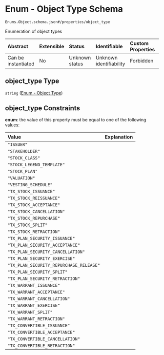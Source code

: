 # Enum - Object Type Schema

```txt
Enums.Object.schema.json#/properties/object_type
```

Enumeration of object types

| Abstract            | Extensible | Status         | Identifiable            | Custom Properties | Additional Properties | Access Restrictions | Defined In                                                                                       |
| :------------------ | :--------- | :------------- | :---------------------- | :---------------- | :-------------------- | :------------------ | :----------------------------------------------------------------------------------------------- |
| Can be instantiated | No         | Unknown status | Unknown identifiability | Forbidden         | Allowed               | none                | [BaseObject.schema.json*](../../schema/primitives/BaseObject.schema.json "open original schema") |

## object_type Type

`string` ([Enum - Object Type](baseobject-properties-enum---object-type.md))

## object_type Constraints

**enum**: the value of this property must be equal to one of the following values:

| Value                                   | Explanation |
| :-------------------------------------- | :---------- |
| `"ISSUER"`                              |             |
| `"STAKEHOLDER"`                         |             |
| `"STOCK_CLASS"`                         |             |
| `"STOCK_LEGEND_TEMPLATE"`               |             |
| `"STOCK_PLAN"`                          |             |
| `"VALUATION"`                           |             |
| `"VESTING_SCHEDULE"`                    |             |
| `"TX_STOCK_ISSUANCE"`                   |             |
| `"TX_STOCK_REISSUANCE"`                 |             |
| `"TX_STOCK_ACCEPTANCE"`                 |             |
| `"TX_STOCK_CANCELLATION"`               |             |
| `"TX_STOCK_REPURCHASE"`                 |             |
| `"TX_STOCK_SPLIT"`                      |             |
| `"TX_STOCK_RETRACTION"`                 |             |
| `"TX_PLAN_SECURITY_ISSUANCE"`           |             |
| `"TX_PLAN_SECURITY_ACCEPTANCE"`         |             |
| `"TX_PLAN_SECURITY_CANCELLATION"`       |             |
| `"TX_PLAN_SECURITY_EXERCISE"`           |             |
| `"TX_PLAN_SECURITY_REPURCHASE_RELEASE"` |             |
| `"TX_PLAN_SECURITY_SPLIT"`              |             |
| `"TX_PLAN_SECURITY_RETRACTION"`         |             |
| `"TX_WARRANT_ISSUANCE"`                 |             |
| `"TX_WARRANT_ACCEPTANCE"`               |             |
| `"TX_WARRANT_CANCELLATION"`             |             |
| `"TX_WARRANT_EXERCISE"`                 |             |
| `"TX_WARRANT_SPLIT"`                    |             |
| `"TX_WARRANT_RETRACTION"`               |             |
| `"TX_CONVERTIBLE_ISSUANCE"`             |             |
| `"TX_CONVERTIBLE_ACCEPTANCE"`           |             |
| `"TX_CONVERTIBLE_CANCELLATION"`         |             |
| `"TX_CONVERTIBLE_RETRACTION"`           |             |
